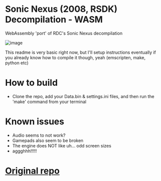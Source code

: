 # Sonic Nexus (2008, RSDK) Decompilation - WASM
WebAssembly 'port' of RDC's Sonic Nexus decompilation

![image](https://github.com/Jd-1206/Sonic-Nexus-WASM/assets/104047615/4a8e1e82-bc29-4c8a-a8f5-a81682e91350)

This readme is very basic right now, but I'll setup instructions eventually
if you already know how to compile it though, yeah (emscripten, make, python etc)

# How to build
* Clone the repo, add your Data.bin & settings.ini files, and then run the 'make' command from your terminal

# Known issues
* Audio seems to not work?
* Gamepads also seem to be broken
* The engine does NOT like uh... odd screen sizes
* aggghhh!!!!!

# [Original repo](https://github.com/Rubberduckycooly/Sonic-Nexus-Decompilation)
